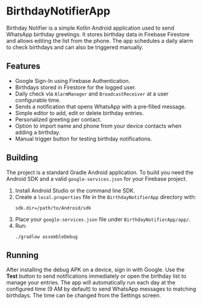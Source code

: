 # BirthdayNotifierApp

Birthday Notifier is a simple Kotlin Android application used to send WhatsApp birthday greetings. It stores birthday data in Firebase Firestore and allows editing the list from the phone. The app schedules a daily alarm to check birthdays and can also be triggered manually.

## Features

- Google Sign-In using Firebase Authentication.
- Birthdays stored in Firestore for the logged user.
- Daily check via `AlarmManager` and `BroadcastReceiver` at a user configurable time.
- Sends a notification that opens WhatsApp with a pre‑filled message.
- Simple editor to add, edit or delete birthday entries.
- Personalized greeting per contact.
- Option to import name and phone from your device contacts when adding a birthday.
- Manual trigger button for testing birthday notifications.

## Building

The project is a standard Gradle Android application. To build you need the Android SDK and a valid `google-services.json` for your Firebase project.

1. Install Android Studio or the command line SDK.
2. Create a `local.properties` file in the `BirthdayNotifierApp` directory with:
   ```
   sdk.dir=/path/to/Android/sdk
   ```
3. Place your `google-services.json` file under `BirthdayNotifierApp/app/`.
4. Run:
   ```
   ./gradlew assembleDebug
   ```

## Running

After installing the debug APK on a device, sign in with Google. Use the **Test** button to send notifications immediately or open the birthday list to manage your entries. The app will automatically run each day at the configured time (9 AM by default) to send WhatsApp messages to matching birthdays. The time can be changed from the Settings screen.

